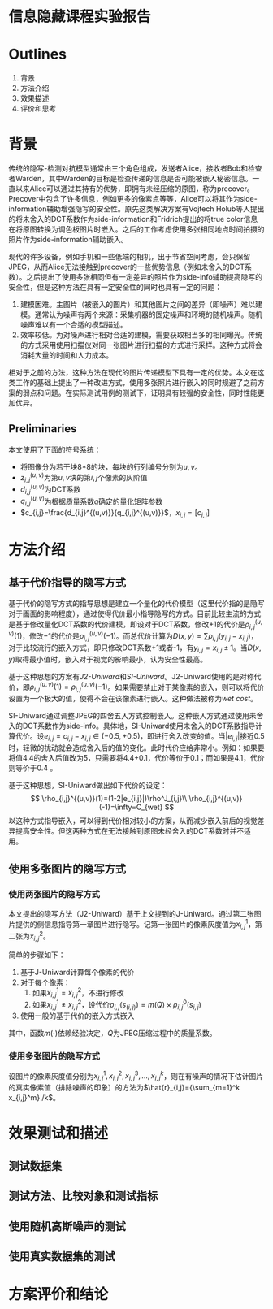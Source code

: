 # 信息隐藏课程实验报告

# Outlines

1. 背景
2. 方法介绍
3. 效果描述
4. 评价和思考

# 背景

传统的隐写-检测对抗模型通常由三个角色组成，发送者Alice，接收者Bob和检查者Warden，其中Warden的目标是检查传递的信息是否可能被嵌入秘密信息。一直以来Alice可以通过其持有的优势，即拥有未经压缩的原图，称为precover。Precover中包含了许多信息，例如更多的像素点等等，Alice可以将其作为side-information辅助增强隐写的安全性。原先这类解决方案有Vojtech Holub等人提出的将未舍入的DCT系数作为side-information和Fridrich提出的将true color信息在将原图转换为调色板图片时嵌入。之后的工作考虑使用多张相同地点时间拍摄的照片作为side-information辅助嵌入。

现代的许多设备，例如手机和一些低端的相机，出于节省空间考虑，会只保留JPEG，从而Alice无法接触到precover的一些优势信息（例如未舍入的DCT系数）。之后提出了使用多张相同但有一定差异的照片作为side-info辅助提高隐写的安全性，但是这种方法在具有一定安全性的同时也具有一定的问题：

1. 建模困难。主图片（被嵌入的图片）和其他图片之间的差异（即噪声）难以建模。通常认为噪声有两个来源：采集机器的固定噪声和环境的随机噪声。随机噪声难以有一个合适的模型描述。
2. 效率较低。为对噪声进行相对合适的建模，需要获取相当多的相同曝光。传统的方式采用使用扫描仪对同一张图片进行扫描的方式进行采样。这种方式将会消耗大量的时间和人力成本。

相对于之前的方法，这种方法在现代的图片传递模型下具有一定的优势。本文在这类工作的基础上提出了一种改进方式，使用多张照片进行嵌入的同时规避了之前方案的弱点和问题。在实际测试用例的测试下，证明具有较强的安全性，同时性能更加优异。

## Preliminaries

本文使用了下面的符号系统：

- 将图像分为若干块8*8的块，每块的行列编号分别为$u,v$。
- $z_{i,j}^{(u,v)}$为第$u,v$块的第$i,j$个像素的灰阶值
- $d_{i,j}^{(u,v)}$为DCT系数
- $q_{i,j}^{(u,v)}$为根据质量系数$q$确定的量化矩阵参数
- $c_{i,j}=\frac{d_{i,j}^{(u,v)}}{q_{i,j}^{(u,v)}}$，$x_{i,j}=[c_{i,j}]$

# 方法介绍

## 基于代价指导的隐写方式

基于代价的隐写方式的指导思想是建立一个量化的代价模型（这里代价指的是隐写对于画面的影响程度），通过使得代价最小指导隐写的方式。目前比较主流的方式是基于修改量化DCT系数的代价建模，即设对于DCT系数，修改$+1$的代价是$\rho_{i,j}^{(u,v)}(1)$，修改$-1$的代价是$\rho_{i,j}^{(u,v)}(-1)$。而总代价计算为$D(x,y)=\sum\rho_{i,j}(y_{i,j}-x_{i,j})$，对于比较流行的嵌入方式，即只修改DCT系数+1或者-1，有$y_{i,j}=x_{i,j}\pm1$。当$D(x,y)$取得最小值时，嵌入对于视觉的影响最小，认为安全性最高。

基于这种思想的方案有*J2-Uniward*和*SI-Uniward*。J2-Uniward使用的是对称代价，即$\rho_{i,j}^{(u,v)}(1)=\rho_{i,j}^{(u,v)}(-1)$。如果需要禁止对于某像素的嵌入，则可以将代价设置为一个极大的值，使得不会在该像素进行嵌入。这种做法被称为*wet cost*。

SI-Uniward通过调整JPEG的四舍五入方式控制嵌入。这种嵌入方式通过使用未舍入的DCT系数作为side-info。具体地，SI-Uniward使用未舍入的DCT系数指导计算代价。设$e_{i,j}=c_{i,j}-x_{i,j}\in(-0.5,+0.5)$，即进行舍入改变的值。当$|e_{i,j}|$接近0.5时，轻微的扰动就会造成舍入后的值的变化。此时代价应给非常小。例如：如果要将值4.4的舍入后值改为5，只需要将4.4+0.1，代价等价于0.1；而如果是4.1，代价则等价于0.4 。

基于这种思想，SI-Uniward做出如下代价的设定：
$$
\rho_{i,j}^{(u,v)}(1)=(1-2|e_{i,j}|)\rho^J_{i,j}\\
\rho_{i,j}^{(u,v)}(-1)=\infty=C_{wet}
$$
以这种方式指导嵌入，可以得到代价相对较小的方案，从而减少嵌入前后的视觉差异提高安全性。但这两种方式在无法接触到原图未经舍入的DCT系数时并不适用。

## 使用多张图片的隐写方式

### 使用两张图片的隐写方式

本文提出的隐写方法（J2-Uniward）基于上文提到的J-Uniward。通过第二张图片提供的侧信息指导第一章图片进行隐写。记第一张图片的像素灰度值为$x_{i,j}^1$，第二张为$x_{i,j}^2$。

简单的步骤如下：

1.   基于J-Uniward计算每个像素的代价
2.   对于每个像素：
     1.   如果$x_{i,j}^1=x_{i,j}^2$，不进行修改
     2.   如果$x_{i,j}^1\not=x_{i,j}^2$，设代价$\rho_{i,j}(s_{(i,j)})=m(Q)\times\rho^0_{i,j}(s_{i,j})$
3.   使用一般的基于代价的嵌入方式嵌入

其中，函数$m(\cdot)$依赖经验决定，$Q$为JPEG压缩过程中的质量系数。

### 使用多张图片的隐写方式

设图片的像素灰度值分别为$x_{i,j}^1,x_{i,j}^2,x_{i,j}^3,\dots,x_{i,j}^k$，则在有噪声的情况下估计图片的真实像素值（排除噪声的印象）的方法为$\hat{r}_{i,j}={\sum_{m=1}^k x_{i,j}^m} /k$。

# 效果测试和描述

## 测试数据集

## 测试方法、比较对象和测试指标



## 使用随机高斯噪声的测试

## 使用真实数据集的测试

# 方案评价和结论



